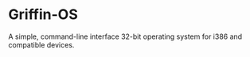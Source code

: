 # Griffin-OS
A simple, command-line interface 32-bit operating system for i386 and compatible devices.
